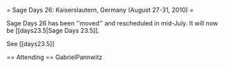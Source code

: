 = Sage Days 26: Kaiserslautern, Germany (August 27-31, 2010) =

Sage Days 26 has been ''moved'' and rescheduled in mid-July.  It will now be [[days23.5|Sage Days 23.5]]. 

See [[days23.5]]


== Attending ==
GabrielPannwitz
